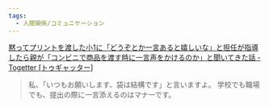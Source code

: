 ```yaml
---
tags:
  - 人間関係/コミュニケーション
---
```

[黙ってプリントを渡した小1に「どうぞとか一言あると嬉しいな」と担任が指導したら親が「コンビニで商品を渡す時に一言声をかけるのか」と聞いてきた話 - Togetter [トゥギャッター]](https://togetter.com/li/2523400)

>私、「いつもお願いします、袋は結構です」と言いますよ。 学校でも職場でも、提出の際に一言添えるのはマナーです。

